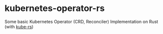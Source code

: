 # kubernetes-operator-rs
Some basic Kubernetes Operator (CRD, Reconciler) Implementation on Rust (with [kube-rs](https://kube.rs/))
